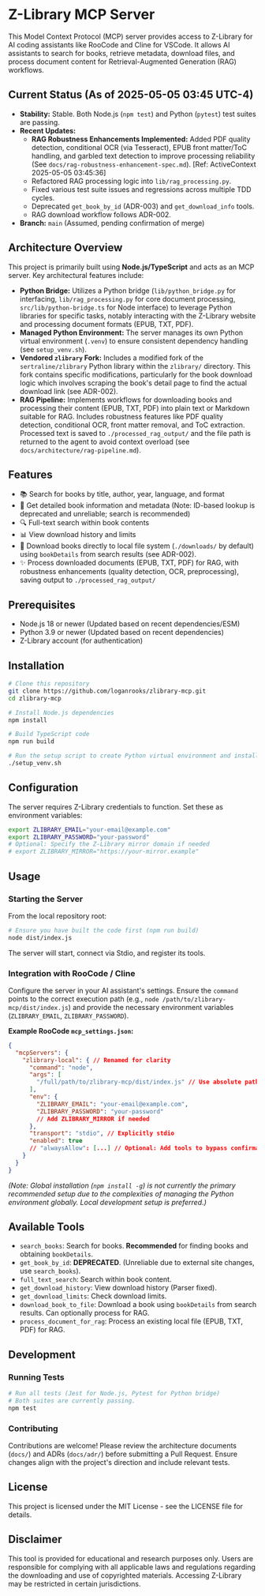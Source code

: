 # Z-Library MCP Server

This Model Context Protocol (MCP) server provides access to Z-Library for AI coding assistants like RooCode and Cline for VSCode. It allows AI assistants to search for books, retrieve metadata, download files, and process document content for Retrieval-Augmented Generation (RAG) workflows.

## Current Status (As of 2025-05-05 03:45 UTC-4)

- **Stability:** Stable. Both Node.js (`npm test`) and Python (`pytest`) test suites are passing.
- **Recent Updates:**
    - **RAG Robustness Enhancements Implemented:** Added PDF quality detection, conditional OCR (via Tesseract), EPUB front matter/ToC handling, and garbled text detection to improve processing reliability (See `docs/rag-robustness-enhancement-spec.md`). [Ref: ActiveContext 2025-05-05 03:45:36]
    - Refactored RAG processing logic into `lib/rag_processing.py`.
    - Fixed various test suite issues and regressions across multiple TDD cycles.
    - Deprecated `get_book_by_id` (ADR-003) and `get_download_info` tools.
    - RAG download workflow follows ADR-002.
- **Branch:** `main` (Assumed, pending confirmation of merge)

## Architecture Overview

This project is primarily built using **Node.js/TypeScript** and acts as an MCP server. Key architectural features include:

- **Python Bridge:** Utilizes a Python bridge (`lib/python_bridge.py` for interfacing, `lib/rag_processing.py` for core document processing, `src/lib/python-bridge.ts` for Node interface) to leverage Python libraries for specific tasks, notably interacting with the Z-Library website and processing document formats (EPUB, TXT, PDF).
- **Managed Python Environment:** The server manages its own Python virtual environment (`.venv`) to ensure consistent dependency handling (see `setup_venv.sh`).
- **Vendored `zlibrary` Fork:** Includes a modified fork of the `sertraline/zlibrary` Python library within the `zlibrary/` directory. This fork contains specific modifications, particularly for the book download logic which involves scraping the book's detail page to find the actual download link (see ADR-002).
- **RAG Pipeline:** Implements workflows for downloading books and processing their content (EPUB, TXT, PDF) into plain text or Markdown suitable for RAG. Includes robustness features like PDF quality detection, conditional OCR, front matter removal, and ToC extraction. Processed text is saved to `./processed_rag_output/` and the file path is returned to the agent to avoid context overload (see `docs/architecture/rag-pipeline.md`).

## Features

- 📚 Search for books by title, author, year, language, and format
- 📖 Get detailed book information and metadata (Note: ID-based lookup is deprecated and unreliable; search is recommended)
- 🔍 Full-text search within book contents
- 📊 View download history and limits
- 💾 Download books directly to local file system (`./downloads/` by default) using `bookDetails` from search results (see ADR-002).
- ✨ Process downloaded documents (EPUB, TXT, PDF) for RAG, with robustness enhancements (quality detection, OCR, preprocessing), saving output to `./processed_rag_output/`

## Prerequisites

- Node.js 18 or newer (Updated based on recent dependencies/ESM)
- Python 3.9 or newer (Updated based on recent dependencies)
- Z-Library account (for authentication)

## Installation

```bash
# Clone this repository
git clone https://github.com/loganrooks/zlibrary-mcp.git
cd zlibrary-mcp

# Install Node.js dependencies
npm install

# Build TypeScript code
npm run build

# Run the setup script to create Python virtual environment and install Python dependencies
./setup_venv.sh
```

## Configuration

The server requires Z-Library credentials to function. Set these as environment variables:

```bash
export ZLIBRARY_EMAIL="your-email@example.com"
export ZLIBRARY_PASSWORD="your-password"
# Optional: Specify the Z-Library mirror domain if needed
# export ZLIBRARY_MIRROR="https://your-mirror.example"
```

## Usage

### Starting the Server

From the local repository root:

```bash
# Ensure you have built the code first (npm run build)
node dist/index.js
```

The server will start, connect via Stdio, and register its tools.

### Integration with RooCode / Cline

Configure the server in your AI assistant's settings. Ensure the `command` points to the correct execution path (e.g., `node /path/to/zlibrary-mcp/dist/index.js`) and provide the necessary environment variables (`ZLIBRARY_EMAIL`, `ZLIBRARY_PASSWORD`).

**Example RooCode `mcp_settings.json`:**

```json
{
  "mcpServers": {
    "zlibrary-local": { // Renamed for clarity
      "command": "node",
      "args": [
        "/full/path/to/zlibrary-mcp/dist/index.js" // Use absolute path
      ],
      "env": {
        "ZLIBRARY_EMAIL": "your-email@example.com",
        "ZLIBRARY_PASSWORD": "your-password"
        // Add ZLIBRARY_MIRROR if needed
      },
      "transport": "stdio", // Explicitly stdio
      "enabled": true
      // "alwaysAllow": [...] // Optional: Add tools to bypass confirmation
    }
  }
}
```

*(Note: Global installation (`npm install -g`) is not currently the primary recommended setup due to the complexities of managing the Python environment globally. Local development setup is preferred.)*

## Available Tools

- `search_books`: Search for books. **Recommended** for finding books and obtaining `bookDetails`.
- `get_book_by_id`: **DEPRECATED**. (Unreliable due to external site changes, use `search_books`).
- `full_text_search`: Search within book content.
- `get_download_history`: View download history (Parser fixed).
- `get_download_limits`: Check download limits.
- `download_book_to_file`: Download a book using `bookDetails` from search results. Can optionally process for RAG.
- `process_document_for_rag`: Process an existing local file (EPUB, TXT, PDF) for RAG.

## Development

### Running Tests

```bash
# Run all tests (Jest for Node.js, Pytest for Python bridge)
# Both suites are currently passing.
npm test
```

### Contributing

Contributions are welcome! Please review the architecture documents (`docs/`) and ADRs (`docs/adr/`) before submitting a Pull Request. Ensure changes align with the project's direction and include relevant tests.

## License

This project is licensed under the MIT License - see the LICENSE file for details.

## Disclaimer

This tool is provided for educational and research purposes only. Users are responsible for complying with all applicable laws and regulations regarding the downloading and use of copyrighted materials. Accessing Z-Library may be restricted in certain jurisdictions.
